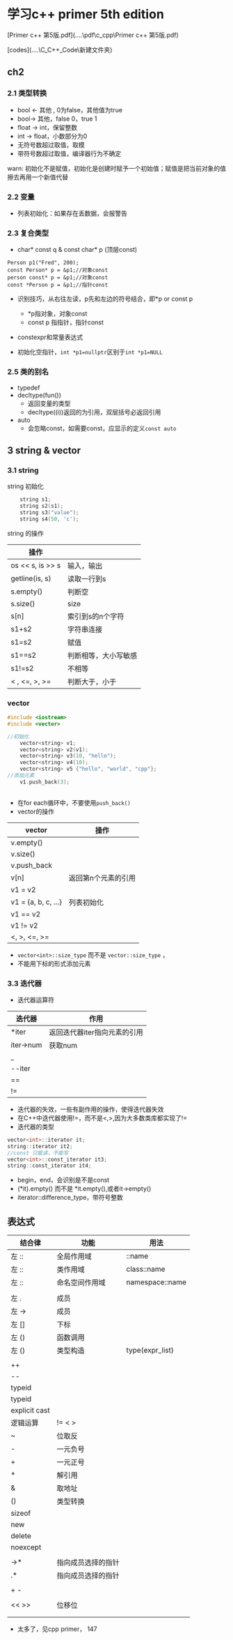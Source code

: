 # 学习c++ primer 5th edition

[Primer c++ 第5版.pdf](..\..\pdf\c_cpp\Primer c++ 第5版.pdf) 

 [codes](..\..\C_C++_Code\新建文件夹\) 



## ch2

### 2.1 类型转换

* bool <- 其他 , 0为false，其他值为true
* bool-> 其他，false 0，true 1
* float -> int，保留整数
* int -> float，小数部分为0
* 无符号数超过取值，取模
* 带符号数超过取值，编译器行为不确定

warn: 初始化不是赋值，初始化是创建时赋予一个初始值；赋值是把当前对象的值擦去再用一个新值代替

### 2.2 变量

* 列表初始化：如果存在丢数据，会报警告

### 2.3 复合类型

* char* const q & const char* p (顶层const)

```
Person p1("Fred", 200);
const Person* p = &p1;//对象const
person const* p = &p1;//对象const
const *Person p = &p1;//指针const
```

* 识别技巧，从右往左读，p先和左边的符号结合，即*p or const p
  * *p指对象，对象const
  * const p 指指针，指针const

* constexpr和常量表达式
* 初始化空指针，`int *p1=nullptr`区别于`int *p1=NULL`

### 2.5 类的别名

* typedef
* decltype(fun())
  * 返回变量的类型
  * decltype((i))返回的为引用，双层括号必返回引用
* auto
  * 会忽略const，如需要const，应显示的定义`const auto`



## 3 string & vector

### 3.1 string

string 初始化

```c++
    string s1;
    string s2(s1);
    string s3("value");
    string s4(50, 'c');
```

string 的操作

| 操作             |                      |
| ---------------- | -------------------- |
| os << s, is >> s | 输入，输出           |
| getline(is, s)   | 读取一行到s          |
| s.empty()        | 判断空               |
| s.size()         | size                 |
| s[n]             | 索引到s的n个字符     |
| s1+s2            | 字符串连接           |
| s1=s2            | 赋值                 |
| s1==s2           | 判断相等，大小写敏感 |
| s1!=s2           | 不相等               |
| < , <=, >, >=    | 判断大于，小于       |

###  vector

```c++
#include <iostream>
#include <vector>

//初始化
	vector<string> v1;
    vector<string> v2(v1);
    vector<string> v3(10, "hello");
    vector<string> v4(10);
    vector<string> v5 {"hello", "world", "cpp"};
//添加元素
	v1.push_back(3);
	

```

* 在for each循环中，不要使用`push_back()`
* vector的操作

| vector              | 操作                |
| ------------------- | ------------------- |
| v.empty()           |                     |
| v.size()            |                     |
| v.push_back         |                     |
| v[n]                | 返回第n个元素的引用 |
| v1 = v2             |                     |
| v1 = {a, b, c, ...} | 列表初始化          |
| v1 == v2            |                     |
| v1 != v2            |                     |
| <, >, <=, >=        |                     |

* `vector<int>::size_type` 而不是 `vector::size_type` ，
* 不能用下标的形式添加元素

### 3.3 迭代器

* 迭代器运算符

| 迭代器    | 作用                         |
| --------- | ---------------------------- |
| *iter     | 返回迭代器iter指向元素的引用 |
| iter->num | 获取num                      |
| _         |                              |
| --iter    |                              |
| ==        |                              |
| !=        |                              |

* 迭代器的失效，一些有副作用的操作，使得迭代器失效
* 在C++中迭代器使用!=，而不是<,>,因为大多数类库都实现了!=
* 迭代器的类型

```c++
vector<int>::iterator it;
string::iterator it2;
//const 只能读，不能写
vector<int>::const_iterator it3;
string::const_iterator it4;

```

* begin，end，会识别是不是const
* (*it).empty() 而不是 *it.empty(),或者it->empty()
* iterator::difference_type，带符号整数

## 表达式

| 结合律        | 功能               | 用法            |
| ------------- | ------------------ | --------------- |
| 左 ::         | 全局作用域         | ::name          |
| 左 ::         | 类作用域           | class::name     |
| 左 ::         | 命名空间作用域     | namespace::name |
|               |                    |                 |
| 左 .          | 成员               |                 |
| 左 ->         | 成员               |                 |
| 左 []         | 下标               |                 |
| 左 ()         | 函数调用           |                 |
| 左 ()         | 类型构造           | type(expr_list) |
|               |                    |                 |
| ++            |                    |                 |
| --            |                    |                 |
| typeid        |                    |                 |
| typeid        |                    |                 |
| explicit cast |                    |                 |
| 逻辑运算      | != < >             |                 |
| ~             | 位取反             |                 |
| -             | 一元负号           |                 |
| +             | 一元正号           |                 |
| *             | 解引用             |                 |
| &             | 取地址             |                 |
| ()            | 类型转换           |                 |
| sizeof        |                    |                 |
| new           |                    |                 |
| delete        |                    |                 |
| noexcept      |                    |                 |
|               |                    |                 |
| ->*           | 指向成员选择的指针 |                 |
| .*            | 指向成员选择的指针 |                 |
|               |                    |                 |
| + -           |                    |                 |
|               |                    |                 |
| << >>         | 位移位             |                 |
|               |                    |                 |
|               |                    |                 |

* 太多了，见cpp primer， 147



